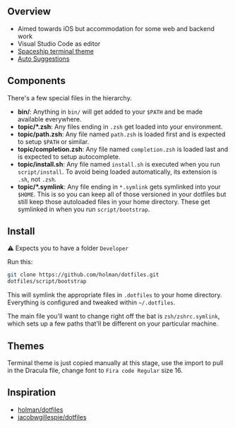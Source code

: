 ## Overview

- Aimed towards iOS but accommodation for some web and backend work
- Visual Studio Code as editor
- [Spaceship terminal theme](https://github.com/spaceship-prompt/spaceship-prompt)
- [Auto Suggestions](https://github.com/zsh-users/zsh-autosuggestions)

## Components

There's a few special files in the hierarchy.

- **bin/**: Anything in `bin/` will get added to your `$PATH` and be made
  available everywhere.
- **topic/\*.zsh**: Any files ending in `.zsh` get loaded into your
  environment.
- **topic/path.zsh**: Any file named `path.zsh` is loaded first and is
  expected to setup `$PATH` or similar.
- **topic/completion.zsh**: Any file named `completion.zsh` is loaded
  last and is expected to setup autocomplete.
- **topic/install.sh**: Any file named `install.sh` is executed when you run `script/install`. To avoid being loaded automatically, its extension is `.sh`, not `.zsh`.
- **topic/\*.symlink**: Any file ending in `*.symlink` gets symlinked into
  your `$HOME`. This is so you can keep all of those versioned in your dotfiles
  but still keep those autoloaded files in your home directory. These get
  symlinked in when you run `script/bootstrap`.

## Install

⚠️ Expects you to have a folder `Developer`

Run this:

```sh
git clone https://github.com/holman/dotfiles.git
dotfiles/script/bootstrap
```

This will symlink the appropriate files in `.dotfiles` to your home directory.
Everything is configured and tweaked within `~/.dotfiles`.

The main file you'll want to change right off the bat is `zsh/zshrc.symlink`,
which sets up a few paths that'll be different on your particular machine.

## Themes
Terminal theme is just copied manually at this stage, use the import to pull in the Dracula file, change font to `Fira code Regular` size 16.

## Inspiration

- [holman/dotfiles](https://github.com/holman/dotfiles)
- [jacobwgillespie/dotfiles](https://github.com/jacobwgillespie/dotfiles)
